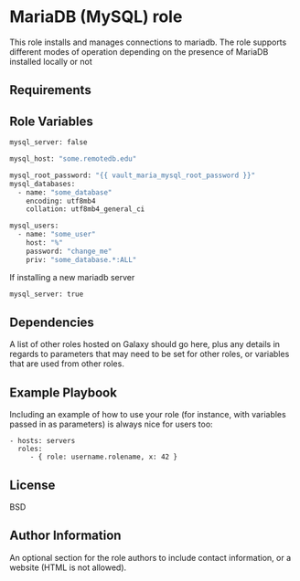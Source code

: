 MariaDB (MySQL) role
=========

This role installs and manages connections to mariadb. The role supports different modes of operation depending on the presence of MariaDB installed locally or not

Requirements
------------


Role Variables
--------------


```bash
mysql_server: false

mysql_host: "some.remotedb.edu"

mysql_root_password: "{{ vault_maria_mysql_root_password }}"
mysql_databases:
  - name: "some_database"
    encoding: utf8mb4
    collation: utf8mb4_general_ci

mysql_users:
  - name: "some_user"
    host: "%"
    password: "change_me"
    priv: "some_database.*:ALL"
```

If installing a new mariadb server

```bash
mysql_server: true
```

Dependencies
------------

A list of other roles hosted on Galaxy should go here, plus any details in regards to parameters that may need to be set for other roles, or variables that are used from other roles.

Example Playbook
----------------

Including an example of how to use your role (for instance, with variables passed in as parameters) is always nice for users too:

    - hosts: servers
      roles:
         - { role: username.rolename, x: 42 }

License
-------

BSD

Author Information
------------------

An optional section for the role authors to include contact information, or a website (HTML is not allowed).
